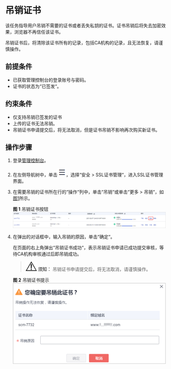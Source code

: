 # 吊销证书<a name="ZH-CN_TOPIC_0114377954"></a>

该任务指导用户吊销不需要的证书或者丢失私钥的证书。证书吊销后将失去加密效果，浏览器不再信任该证书。

吊销证书后，将清除该证书所有的记录，包括CA机构的记录，且无法恢复，请谨慎操作。

## 前提条件<a name="section1558141162619"></a>

-   已获取管理控制台的登录账号与密码。
-   证书的状态为“已签发“。

## 约束条件<a name="section125111958366"></a>

-   仅支持吊销已签发的证书
-   上传的证书无法吊销。
-   吊销证书申请提交后，将无法取消，但是证书吊销不影响再次购买新证书。

## 操作步骤<a name="section86028344296"></a>

1.  登录[管理控制台](https://console.huaweicloud.com/)。
2.  在左侧导航树中，单击![](figures/icon-servicelist.png)，选择“安全  \>  SSL证书管理“，进入SSL证书管理界面。
3.  在需要吊销的证书所在行的“操作“列中，单击“吊销“或单击“更多 \> 吊销“，如[图1](#fig20898181553714)所示。

    **图 1**  吊销证书按钮<a name="fig20898181553714"></a>  
    ![](figures/吊销证书按钮.png "吊销证书按钮")

4.  在弹出的对话框中，输入吊销的原因，单击“确定“。

    在页面的右上角弹出“吊销证书成功“，表示吊销证书申请已成功提交审核，等待CA机构审核通过后即吊销成功。

    >![](public_sys-resources/icon-notice.gif) **须知：** 
    >吊销证书申请提交后，将无法取消，请谨慎操作。

    **图 2**  吊销证书提示<a name="fig583251415295"></a>  
    ![](figures/吊销证书提示.png "吊销证书提示")


